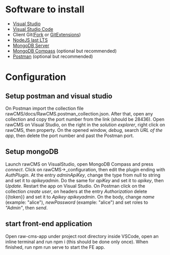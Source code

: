 # Software to install

- [Visual Studio](https://visualstudio.microsoft.com/it/thank-you-downloading-visual-studio/?sku=Community&rel=16)
- [Visual Studio Code](https://code.visualstudio.com/)
- Client Git([Fork](https://git-fork.com/) or [GitExtensions](http://gitextensions.github.io/))
- [NodeJS last LTS](https://nodejs.org/it/download/)
- [MongoDB Server](https://www.mongodb.com/)
- [MongoDB Compass](https://www.mongodb.com/) (optional but recommended)
- [Postman](https://www.getpostman.com/downloads/) (optional but recommended)

# Configuration

## Setup postman and visual studio

On Postman import the collection file rawCMS/docs/RawCMS.postman_collection.json.
After that, open any collection and copy the port number from the link (should be 28436).
Open rawCMS on Visual Studio, on the right in the _solution explorer_, right click on rawCMS, then property.
On the opened window, _debug_, search _URL of the app_, then delete the port number and past the Postman port.

## Setup mongoDB

Launch rawCMS on VisualStudio, open MongoDB Compass and press _connect_.
Click on rawCMS->\_configuration, then edit the plugin ending with _AuthPlugin_.
At the entry _adminApiKey_, change the type from null to string and set it to _apikeyadmin_.
Do the same for _apiKey_ and set it to _apikey_, then _Update_.
Restart the app on Visual Studio.
On Postman click on the collection _create user_, on headers at the entry _Authorization_ delete {{token}} and set it to _Apikey apikeyadmin_.
On the body, change _name_ (example: "alice"), _newPassword_ (example: "alice") and set roles to _"Admin"_, then _send_.

## start front-end application

Open raw-cms-app under project root directory inside VSCode, open an inline terminal and run npm i (this should be done only once). When finished, run npm run serve to start the FE app.
